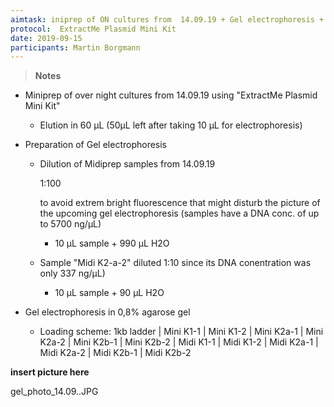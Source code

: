 ```yaml
---
aimtask: iniprep of ON cultures from  14.09.19 + Gel electrophoresis + Gel electrophoresis from Midiprep from 14.09.19
protocol:  ExtractMe Plasmid Mini Kit
date: 2019-09-15
participants: Martin Borgmann
---
```



> **Notes**

- Miniprep of over night cultures from 14.09.19 using "ExtractMe Plasmid Mini Kit"

  - Elution in 60 µL (50µL left after taking 10 µL for electrophoresis)

- Preparation of Gel electrophoresis

  - Dilution of Midiprep samples from 14.09.19

     

    1:100 

    to avoid extrem bright fluorescence that might disturb the picture of the upcoming gel electrophoresis (samples have a DNA conc. of up to 5700 ng/µL)

    - 10 µL sample + 990 µL H2O 

  - Sample "Midi K2-a-2" diluted 1:10 since its DNA conentration was only 337  ng/µL)

    - 10 µL sample + 90 µL H2O

- Gel electrophoresis in 0,8% agarose gel

  - Loading scheme: 1kb ladder | Mini K1-1 | Mini K1-2 | Mini K2a-1 | Mini K2a-2 | Mini K2b-1 | Mini K2b-2 | Midi K1-1 | Midi K1-2 | Midi K2a-1 | Midi K2a-2 | Midi K2b-1 | Midi K2b-2



**insert picture here**

gel_photo_14.09..JPG